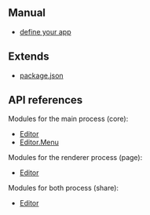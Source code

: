 ## Manual

  * [define your app](manual/define-your-app.md)

## Extends

  * [package.json](extends/package-json.md)

## API references

Modules for the main process (core):

  * [Editor](api/core/editor.md)
  * [Editor.Menu](api/core/editor-menu.md)

Modules for the renderer process (page):

  * [Editor](api/page/editor.md)

Modules for both process (share):

  * [Editor](api/share/editor.md)
